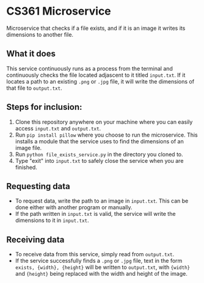 # CS361 Microservice
Microservice that checks if a file exists, and if it is an image it writes its dimensions to another file.

## What it does
This service continuously runs as a process from the terminal and continuously checks the file located adjascent to it titled `input.txt`. If it locates a path to an existing `.png` or `.jpg` file, it will write the dimensions of that file to `output.txt`.

## Steps for inclusion:
1. Clone this repository anywhere on your machine where you can easily access `input.txt` and `output.txt`.
2. Run `pip install pillow` where you choose to run the microservice. This installs a module that the service uses to find the dimensions of an image file.
3. Run `python file_exists_service.py` in the directory you cloned to.
4. Type "exit" into `input.txt` to safely close the service when you are finished.

## Requesting data
- To request data, write the path to an image in `input.txt`. This can be done either with another program or manually.
- If the path written in `input.txt` is valid, the service will write the dimensions to it in `input.txt`.

## Receiving data
- To receive data from this service, simply read from `output.txt`.
- If the service successfully finds a `.png` or `.jpg` file, text in the form `exists, {width}, {height}` will be written to `output.txt`, with `{width}` and `{height}` being replaced with the width and height of the image.
